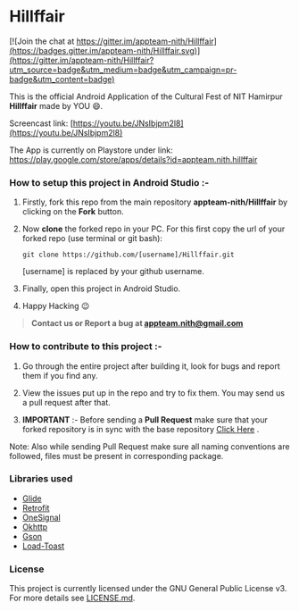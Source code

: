 # Hillffair

[![Join the chat at https://gitter.im/appteam-nith/Hillffair](https://badges.gitter.im/appteam-nith/Hillffair.svg)](https://gitter.im/appteam-nith/Hillffair?utm_source=badge&utm_medium=badge&utm_campaign=pr-badge&utm_content=badge)

This is the official Android Application of the Cultural Fest of NIT Hamirpur **Hillffair** made by YOU :smile:.

Screencast link: [https://youtu.be/JNsIbjpm2l8](https://youtu.be/JNsIbjpm2l8)

The App is currently on Playstore under link: https://play.google.com/store/apps/details?id=appteam.nith.hillffair

### How to setup this project in Android Studio :-

1. Firstly, fork this repo from the main repository **appteam-nith/Hillffair** by clicking on the **Fork** button.

2. Now **clone** the forked repo in your PC. For this first copy the url of your forked repo (use terminal or git bash):

   	`git clone https://github.com/[username]/Hillffair.git`

   	[username] is replaced by your github username.

3. Finally, open this project in Android Studio.

4. Happy Hacking :wink:

>**Contact us or Report a bug at appteam.nith@gmail.com**

### How to contribute to this project :-

1. Go through the entire project after building it, look for bugs and report them if you find any.

2. View the issues put up in the repo and try to fix them. You may send us a pull request after that.

3. **IMPORTANT** :- Before sending a **Pull Request** make sure that your forked repository is in sync with the base repository [Click Here](https://github.com/appteam-nith/festnimbus/wiki/Stay-in-Sync-with-Base-Repository) .

Note: Also while sending Pull Request make sure all naming conventions are followed, files must be present in corresponding package.

### Libraries used
- [Glide](https://github.com/bumptech/glide)
- [Retrofit](https://github.com/square/retrofit)
- [OneSignal](https://github.com/OneSignal/OneSignal-Android-SDK)
- [Okhttp](https://github.com/square/okhttp)
- [Gson](https://github.com/google/gson)
- [Load-Toast](https://github.com/code-mc/loadtoast)

### License
This project is currently licensed under the GNU General Public License v3.  
For more details see [LICENSE.md](https://github.com/appteam-nith/Hillffair/blob/master/LICENSE.md).
